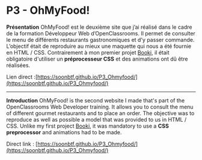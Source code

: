 # P3 - OhMyFood!

**Présentation**
OhMyFood! est le deuxième site que j’ai réalisé dans le cadre de la formation  Développeur Web  d’OpenClassrooms. Il permet de consulter le menu de différents restaurants gastronomiques et d'y passer commande. L’objectif était de reproduire au mieux une maquette qui nous a été fournie en HTML / CSS. 
Contrairement à mon premier projet [Booki](https://github.com/soonbtf/P2_Booki), il était obligatoire d'utiliser un **préprocesseur CSS** et des animations ont dû être réalisées. 

Lien direct :[https://soonbtf.github.io/P3_Ohmyfood/](https://soonbtf.github.io/P3_Ohmyfood/)
___

**Introduction**
OhMyFood! is the second website I made that's part of the OpenClassrooms Web Developer training. It allows you to consult the menu of different gourmet restaurants and to place an order. The objective was to reproduce as well as possible a model that was provided to us in HTML / CSS.
Unlike my first project [Booki](https://github.com/soonbtf/P2_Booki), it was mandatory to use a **CSS preprocessor** and animations had to be made.

Direct link :  [https://soonbtf.github.io/P3_Ohmyfood/](https://soonbtf.github.io/P3_Ohmyfood/)
